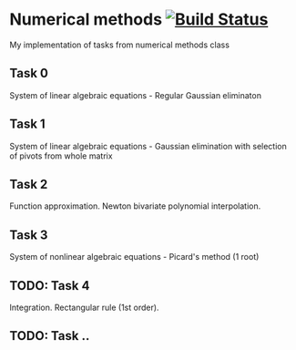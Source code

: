 # Numerical methods [![Build Status](https://travis-ci.org/hrsrashid/nummet.svg?branch=master)](https://travis-ci.org/hrsrashid/nummet)
My implementation of tasks from numerical methods class

## Task 0
System of linear algebraic equations - Regular Gaussian eliminaton

## Task 1
System of linear algebraic equations - Gaussian elimination with selection of pivots from whole matrix

## Task 2
Function approximation. Newton bivariate polynomial interpolation.

## Task 3
System of nonlinear algebraic equations - Picard's method (1 root)

## TODO: Task 4
Integration. Rectangular rule (1st order).

## TODO: Task ..
